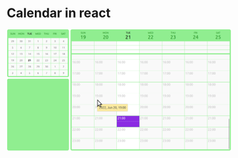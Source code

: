# Calendar in react

<img src="https://raw.githubusercontent.com/nkoster/calendar/master/wip.png" width="800" alt="Example">
